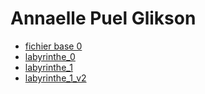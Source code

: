 # Annaelle Puel Glikson

* [fichier base 0](./cours_0_base.html)
* [labyrinthe_0](./labyrinthe.html)
* [labyrinthe_1](./labyrinthe_1.html)
* [labyrinthe_1_v2](./labyrinthe_1_v2.html)
